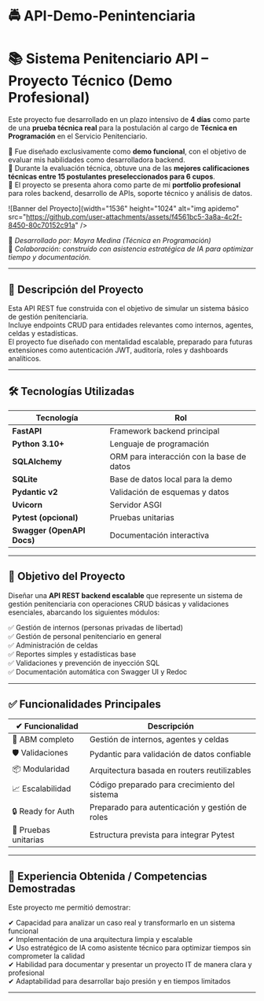 # 🚔 API-Demo-Penintenciaria
# 📚 Sistema Penitenciario API – Proyecto Técnico (Demo Profesional)

Este proyecto fue desarrollado en un plazo intensivo de **4 días** como parte de una **prueba técnica real** para la postulación al cargo de **Técnica en Programación** en el Servicio Penitenciario.

🔹 Fue diseñado exclusivamente como **demo funcional**, con el objetivo de evaluar mis habilidades como desarrolladora backend.  
🔹 Durante la evaluación técnica, obtuve una de las **mejores calificaciones técnicas entre 15 postulantes preseleccionados para 6 cupos**.  
🔹 El proyecto se presenta ahora como parte de mi **portfolio profesional** para roles backend, desarrollo de APIs, soporte técnico y análisis de datos.

![Banner del Proyecto](width="1536" height="1024" alt="img apidemo" src="https://github.com/user-attachments/assets/f4561bc5-3a8a-4c2f-8450-80c70152c91a" />

📌 *Desarrollado por: Mayra Medina (Técnica en Programación)*  
📌 *Colaboración: construído con asistencia estratégica de IA para optimizar tiempo y documentación.*

---
## 📘 Descripción del Proyecto

Esta API REST fue construida con el objetivo de simular un sistema básico de gestión penitenciaria.  
Incluye endpoints CRUD para entidades relevantes como internos, agentes, celdas y estadísticas.  
El proyecto fue diseñado con mentalidad escalable, preparado para futuras extensiones como autenticación JWT, auditoría, roles y dashboards analíticos.

---
## 🛠️ Tecnologías Utilizadas

| Tecnología | Rol |
|------------|------|
| **FastAPI** | Framework backend principal |
| **Python 3.10+** | Lenguaje de programación |
| **SQLAlchemy** | ORM para interacción con la base de datos |
| **SQLite** | Base de datos local para la demo |
| **Pydantic v2** | Validación de esquemas y datos |
| **Uvicorn** | Servidor ASGI |
| **Pytest (opcional)** | Pruebas unitarias |
| **Swagger (OpenAPI Docs)** | Documentación interactiva |

---


## 🎯 Objetivo del Proyecto

Diseñar una **API REST backend escalable** que represente un sistema de gestión penitenciaria con operaciones CRUD básicas y validaciones esenciales, abarcando los siguientes módulos:

✅ Gestión de internos (personas privadas de libertad)  
✅ Gestión de personal penitenciario en general  
✅ Administración de celdas  
✅ Reportes simples y estadísticas base  
✅ Validaciones y prevención de inyección SQL  
✅ Documentación automática con Swagger UI y Redoc  

---

## ✅ Funcionalidades Principales

| ✔ Funcionalidad | Descripción |
|----------------|------------|
| 📁 ABM completo | Gestión de internos, agentes y celdas |
| 🛡 Validaciones | Pydantic para validación de datos confiable |
| 📦 Modularidad  | Arquitectura basada en routers reutilizables |
| 📈 Escalabilidad | Código preparado para crecimiento del sistema |
| 🔒 Ready for Auth | Preparado para autenticación y gestión de roles |
| 🧪 Pruebas unitarias | Estructura prevista para integrar Pytest |

---

## 📍 Experiencia Obtenida / Competencias Demostradas

Este proyecto me permitió demostrar:

✔ Capacidad para analizar un caso real y transformarlo en un sistema funcional  
✔ Implementación de una arquitectura limpia y escalable  
✔ Uso estratégico de IA como asistente técnico para optimizar tiempos sin comprometer la calidad  
✔ Habilidad para documentar y presentar un proyecto IT de manera clara y profesional  
✔ Adaptabilidad para desarrollar bajo presión y en tiempos limitados

---



